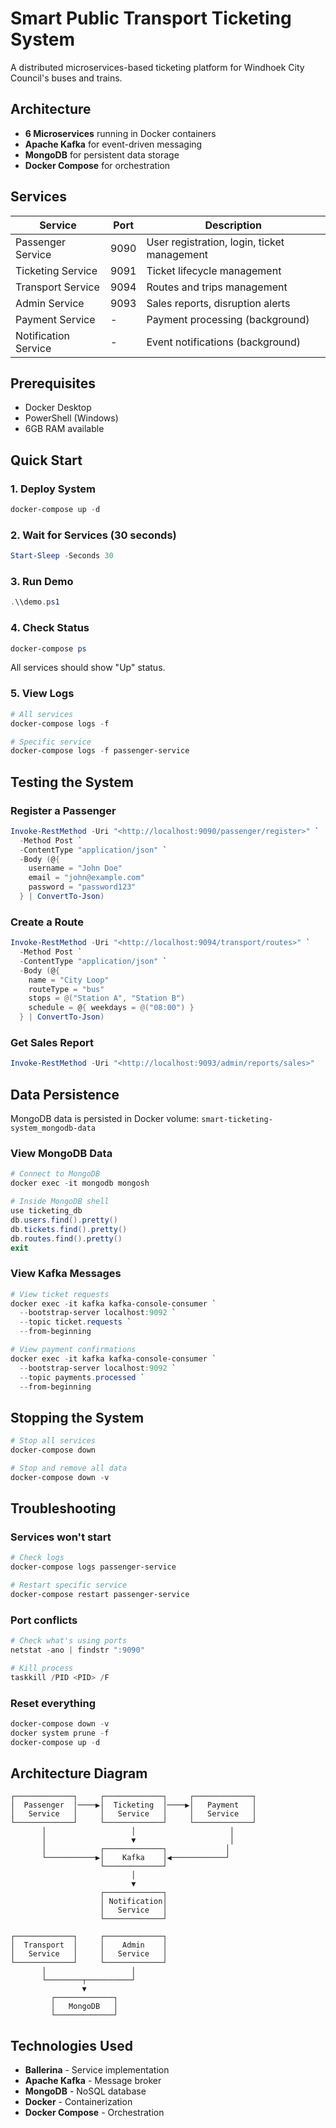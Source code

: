# Smart Public Transport Ticketing System

A distributed microservices-based ticketing platform for Windhoek City Council's buses and trains.

## Architecture

- **6 Microservices** running in Docker containers
- **Apache Kafka** for event-driven messaging
- **MongoDB** for persistent data storage
- **Docker Compose** for orchestration

## Services

| Service | Port | Description |
|---------|------|-------------|
| Passenger Service | 9090 | User registration, login, ticket management |
| Ticketing Service | 9091 | Ticket lifecycle management |
| Transport Service | 9094 | Routes and trips management |
| Admin Service | 9093 | Sales reports, disruption alerts |
| Payment Service | - | Payment processing (background) |
| Notification Service | - | Event notifications (background) |

## Prerequisites

- Docker Desktop
- PowerShell (Windows)
- 6GB RAM available

## Quick Start

### 1. Deploy System

```powershell
docker-compose up -d

```


### 2. Wait for Services (30 seconds)

```powershell
Start-Sleep -Seconds 30

```

### 3. Run Demo

```powershell
.\\demo.ps1

```

### 4. Check Status

```powershell
docker-compose ps

```

All services should show "Up" status.

### 5. View Logs

```powershell
# All services
docker-compose logs -f

# Specific service
docker-compose logs -f passenger-service

```

## Testing the System

### Register a Passenger

```powershell
Invoke-RestMethod -Uri "<http://localhost:9090/passenger/register>" `
  -Method Post `
  -ContentType "application/json" `
  -Body (@{
    username = "John Doe"
    email = "john@example.com"
    password = "password123"
  } | ConvertTo-Json)

```

### Create a Route

```powershell
Invoke-RestMethod -Uri "<http://localhost:9094/transport/routes>" `
  -Method Post `
  -ContentType "application/json" `
  -Body (@{
    name = "City Loop"
    routeType = "bus"
    stops = @("Station A", "Station B")
    schedule = @{ weekdays = @("08:00") }
  } | ConvertTo-Json)

```

### Get Sales Report

```powershell
Invoke-RestMethod -Uri "<http://localhost:9093/admin/reports/sales>"

```

## Data Persistence

MongoDB data is persisted in Docker volume: `smart-ticketing-system_mongodb-data`

### View MongoDB Data

```powershell
# Connect to MongoDB
docker exec -it mongodb mongosh

# Inside MongoDB shell
use ticketing_db
db.users.find().pretty()
db.tickets.find().pretty()
db.routes.find().pretty()
exit

```

### View Kafka Messages

```powershell
# View ticket requests
docker exec -it kafka kafka-console-consumer `
  --bootstrap-server localhost:9092 `
  --topic ticket.requests `
  --from-beginning

# View payment confirmations
docker exec -it kafka kafka-console-consumer `
  --bootstrap-server localhost:9092 `
  --topic payments.processed `
  --from-beginning

```

## Stopping the System

```powershell
# Stop all services
docker-compose down

# Stop and remove all data
docker-compose down -v

```

## Troubleshooting

### Services won't start

```powershell
# Check logs
docker-compose logs passenger-service

# Restart specific service
docker-compose restart passenger-service

```

### Port conflicts

```powershell
# Check what's using ports
netstat -ano | findstr ":9090"

# Kill process
taskkill /PID <PID> /F

```

### Reset everything

```powershell
docker-compose down -v
docker system prune -f
docker-compose up -d

```

## Architecture Diagram

```
┌─────────────┐     ┌─────────────┐     ┌─────────────┐
│  Passenger  │────▶│  Ticketing  │────▶│   Payment   │
│   Service   │     │   Service   │     │   Service   │
└─────────────┘     └─────────────┘     └─────────────┘
       │                   │                     │
       │                   ▼                     │
       │            ┌─────────────┐             │
       └───────────▶│    Kafka    │◀────────────┘
                    └─────────────┘
                           │
                           ▼
                    ┌─────────────┐
                    │ Notification│
                    │   Service   │
                    └─────────────┘

┌─────────────┐     ┌─────────────┐
│  Transport  │     │    Admin    │
│   Service   │     │   Service   │
└─────────────┘     └─────────────┘
       │                   │
       └────────┬──────────┘
                ▼
         ┌─────────────┐
         │   MongoDB   │
         └─────────────┘

```

## Technologies Used

- **Ballerina** - Service implementation
- **Apache Kafka** - Message broker
- **MongoDB** - NoSQL database
- **Docker** - Containerization
- **Docker Compose** - Orchestration